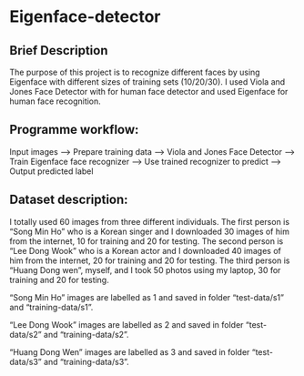 # Eigenface-detector

## Brief Description
The purpose of this project is to recognize different faces by using Eigenface with different sizes of training sets (10/20/30). I used Viola and Jones Face Detector with for human face detector and used Eigenface for human face recognition. 
  
## Programme workflow:
Input images --> Prepare training data --> Viola and Jones Face Detector --> Train Eigenface face recognizer --> Use trained recognizer to predict --> Output predicted label

## Dataset description:
I totally used 60 images from three different individuals. The first person is “Song Min Ho” who is a Korean singer and I downloaded 30 images of him from the internet, 10 for training and 20 for testing. The second person is “Lee Dong Wook” who is a Korean actor and I downloaded 40 images of him from the internet, 20 for training and 20 for testing. The third person is “Huang Dong wen”, myself, and I took 50 photos using my laptop, 30 for training and 20 for testing. 

“Song Min Ho” images are labelled as 1 and saved in folder “test-data/s1” and “training-data/s1”.

“Lee Dong Wook” images are labelled as 2 and saved in folder “test-data/s2” and “training-data/s2”.

“Huang Dong Wen” images are labelled as 3 and saved in folder “test-data/s3” and “training-data/s3”.
